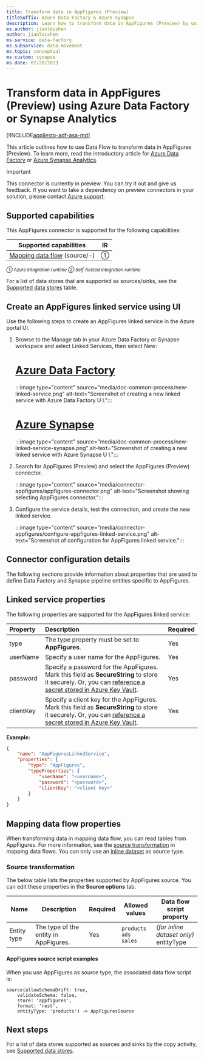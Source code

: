 ```yaml
---
title: Transform data in AppFigures (Preview)
titleSuffix: Azure Data Factory & Azure Synapse
description: Learn how to transform data in AppFigures (Preview) by using Data Factory or Azure Synapse Analytics.
ms.author: jianleishen
author: jianleishen
ms.service: data-factory
ms.subservice: data-movement
ms.topic: conceptual
ms.custom: synapse
ms.date: 07/20/2023
---
```


#  Transform data in AppFigures (Preview) using Azure Data Factory or Synapse Analytics

[!INCLUDE[appliesto-adf-asa-md](includes/appliesto-adf-asa-md.md)]

This article outlines how to use Data Flow to transform data in AppFigures (Preview). To learn more, read the introductory article for [Azure Data Factory](introduction.md) or [Azure Synapse Analytics](../synapse-analytics/overview-what-is.md).

> [!IMPORTANT]
> This connector is currently in preview. You can try it out and give us feedback. If you want to take a dependency on preview connectors in your solution, please contact [Azure support](https://azure.microsoft.com/support/).

## Supported capabilities

This AppFigures connector is supported for the following capabilities:

| Supported capabilities|IR |
|---------| --------|
|[Mapping data flow](concepts-data-flow-overview.md) (source/-)|&#9312; |

<small>*&#9312; Azure integration runtime &#9313; Self-hosted integration runtime*</small>

For a list of data stores that are supported as sources/sinks, see the [Supported data stores](connector-overview.md#supported-data-stores) table.

## Create an AppFigures linked service using UI

Use the following steps to create an AppFigures linked service in the Azure portal UI.

1. Browse to the Manage tab in your Azure Data Factory or Synapse workspace and select Linked Services, then select New:

    # [Azure Data Factory](#tab/data-factory)

    :::image type="content" source="media/doc-common-process/new-linked-service.png" alt-text="Screenshot of creating a new linked service with Azure Data Factory U I.":::

    # [Azure Synapse](#tab/synapse-analytics)

    :::image type="content" source="media/doc-common-process/new-linked-service-synapse.png" alt-text="Screenshot of creating a new linked service with Azure Synapse U I.":::

2. Search for AppFigures (Preview) and select the AppFigures (Preview) connector.

    :::image type="content" source="media/connector-appfigures/appfigures-connector.png" alt-text="Screenshot showing selecting AppFigures connector.":::

3. Configure the service details, test the connection, and create the new linked service.

    :::image type="content" source="media/connector-appfigures/configure-appfigures-linked-service.png" alt-text="Screenshot of configuration for AppFigures linked service.":::

## Connector configuration details

The following sections provide information about properties that are used to define Data Factory and Synapse pipeline entities specific to AppFigures.

## Linked service properties

The following properties are supported for the AppFigures linked service:

| Property | Description | Required |
|:--- |:--- |:--- |
| type | The type property must be set to **AppFigures**. |Yes |
| userName | Specify a user name for the AppFigures. |Yes |
| password | Specify a password for the AppFigures. Mark this field as **SecureString** to store it securely. Or, you can [reference a secret stored in Azure Key Vault](store-credentials-in-key-vault.md). |Yes |
| clientKey | Specify a client key for the AppFigures. Mark this field as **SecureString** to store it securely. Or, you can [reference a secret stored in Azure Key Vault](store-credentials-in-key-vault.md). |Yes |

**Example:**

```json
{
    "name": "AppFiguresLinkedService",
    "properties": {
        "type": "AppFigures",
        "typeProperties": {
            "userName": "<username>",
            "password": "<password>",
            "clientKey": "<client key>"
        }
    }
}
```

## Mapping data flow properties

When transforming data in mapping data flow, you can read tables from AppFigures. For more information, see the [source transformation](data-flow-source.md) in mapping data flows. You can only use an [inline dataset](data-flow-source.md#inline-datasets) as source type.

### Source transformation

The below table lists the properties supported by AppFigures source. You can edit these properties in the **Source options** tab.

| Name | Description | Required | Allowed values | Data flow script property |
| ---- | ----------- | -------- | -------------- | ---------------- |
| Entity type | The type of the entity in AppFigures. | Yes  | `products`<br>`ads`<br>`sales` | *(for inline dataset only)*<br>entityType |


#### AppFigures source script examples 

When you use AppFigures as source type, the associated data flow script is:

```
source(allowSchemaDrift: true,
	validateSchema: false,
	store: 'appfigures',
	format: 'rest',
	entityType: 'products') ~> AppFiguresSource
```

## Next steps

For a list of data stores supported as sources and sinks by the copy activity, see [Supported data stores](copy-activity-overview.md#supported-data-stores-and-formats).
